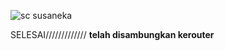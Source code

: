 ![sc susaneka](https://github.com/aprill05/kelompok/assets/156058005/b0f7cd5c-a611-4ba7-b671-3d4026eaa322)











SELESAI///////////// **telah disambungkan kerouter**
